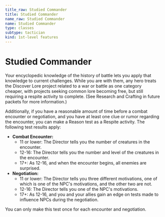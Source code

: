 ```yaml
---
title_raw: Studied Commander
title: Studied Commander
name_raw: Studied Commander
name: Studied Commander
type: classes
subtype: tactician
kind: 1st-level features
---
```


# Studied Commander

Your encyclopedic knowledge of the history of battle lets you apply that knowledge to current challenges. While you are with them, any hero treats the Discover Lore project related to a war or battle as one category cheaper, with projects seeking common lore becoming free, but still requiring a respite activity to complete. (See Research and Crafting in future packets for more information.)

Additionally, if you have a reasonable amount of time before a combat encounter or negotiation, and you have at least one clue or rumor regarding the encounter, you can make a Reason test as a Respite activity. The following test results apply:

- **Combat Encounter:**
  - 11 or lower: The Director tells you the number of creatures in the encounter.
  - 12-16: The Director tells you the number and level of the creatures in the encounter.
  - 17+: As 12-16, and when the encounter begins, all enemies are surprised.
- **Negotiation:**
  - 11 or lower: The Director tells you three different motivations, one of which is one of the NPC's motivations, and the other two are not.
  - 12-16: The Director tells you one of the NPC's motivations.
  - 17+: As 12-16, and you and your allies gain an edge on tests made to influence NPCs during the negotiation.

You can only make this test once for each encounter and negotiation.
